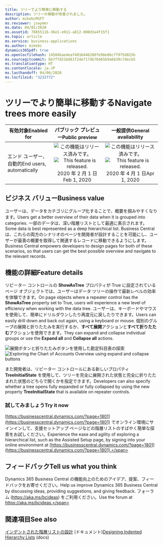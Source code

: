 ```yaml
---
title: ツリーでより簡単に移動する
description: ツリーの移動が改善されました。
author: mikebcMSFT
ms.reviewer: jswymer
ms.date: 04/01/2020
ms.assetid: 78855116-36e1-e911-a812-000d3a4f15f1
ms.topic: article
ms.service: business-applications
ms.author: mikebc
dynamics365pdf: true
ms.openlocfilehash: 14504bae4eaf4016446280fe98e86cf7975d825b
ms.sourcegitcommit: bb7ffd21bd61f24e7174b76465b9a6630c7decb5
ms.translationtype: HT
ms.contentlocale: ja-JP
ms.lasthandoff: 04/06/2020
ms.locfileid: "3232772"
---
```

# <a name="navigate-trees-more-easily"></a><span data-ttu-id="d6dd4-103">ツリーでより簡単に移動する</span><span class="sxs-lookup"><span data-stu-id="d6dd4-103">Navigate trees more easily</span></span>


| <span data-ttu-id="d6dd4-104">有効対象</span><span class="sxs-lookup"><span data-stu-id="d6dd4-104">Enabled for</span></span>    |  <span data-ttu-id="d6dd4-105">パブリック プレビュー</span><span class="sxs-lookup"><span data-stu-id="d6dd4-105">Public preview</span></span> | <span data-ttu-id="d6dd4-106">一般提供</span><span class="sxs-lookup"><span data-stu-id="d6dd4-106">General availability</span></span> | 
| ---------- | :----------: |:----------: |
|<span data-ttu-id="d6dd4-107">エンド ユーザー、自動的</span><span class="sxs-lookup"><span data-stu-id="d6dd4-107">End users, automatically</span></span>|<span data-ttu-id="d6dd4-108">![この機能はリリース済みです。](/dynamics365-release-plan/media/green-checkmark.png "この機能はリリース済みです。")</span><span class="sxs-lookup"><span data-stu-id="d6dd4-108">![This feature is released.](/dynamics365-release-plan/media/green-checkmark.png "This feature is released.")</span></span> <span data-ttu-id="d6dd4-109">2020 年 2 月 1 日</span><span class="sxs-lookup"><span data-stu-id="d6dd4-109">Feb 1, 2020</span></span>| <span data-ttu-id="d6dd4-110">![この機能はリリース済みです。](/dynamics365-release-plan/media/green-checkmark.png "この機能はリリース済みです。")</span><span class="sxs-lookup"><span data-stu-id="d6dd4-110">![This feature is released.](/dynamics365-release-plan/media/green-checkmark.png "This feature is released.")</span></span> <span data-ttu-id="d6dd4-111">2020 年 4 月 1 日</span><span class="sxs-lookup"><span data-stu-id="d6dd4-111">Apr 1, 2020</span></span>|


## <a name="business-value"></a><span data-ttu-id="d6dd4-112">ビジネス バリュー</span><span class="sxs-lookup"><span data-stu-id="d6dd4-112">Business value</span></span>
<!-- bv start -->
<span data-ttu-id="d6dd4-113">ユーザーは、データをカテゴリにグループ化することで、概要を掴みやすくなります。</span><span class="sxs-lookup"><span data-stu-id="d6dd4-113">Users get a better overview of their data when it is grouped into categories.</span></span> <span data-ttu-id="d6dd4-114">一部のデータは、深い階層リストとして最適に表示されます。</span><span class="sxs-lookup"><span data-stu-id="d6dd4-114">Some data is best represented as a deep hierarchical list.</span></span> <span data-ttu-id="d6dd4-115">Business Central は、これらの両方のシナリオのページを開発者が設計することを可能にし、ユーザーが最善の概要を取得して関連するレコードに移動できるようにします。</span><span class="sxs-lookup"><span data-stu-id="d6dd4-115">Business Central empowers developers to design pages for both of these scenarios, so that users can get the best possible overview and navigate to the relevant records.</span></span>
<!-- bv end -->



## <a name="feature-details"></a><span data-ttu-id="d6dd4-116">機能の詳細</span><span class="sxs-lookup"><span data-stu-id="d6dd4-116">Feature details</span></span>
<!--feature detail start -->
<span data-ttu-id="d6dd4-117">リピーター コントロールの **ShowAsTree** プロパティが True に設定されているページ オブジェクトでは、ユーザーはデータ ツリーの操作で最新レベルの効率を体験できます。</span><span class="sxs-lookup"><span data-stu-id="d6dd4-117">On page objects where a repeater control has the **ShowAsTree** property set to True, users will experience a new level of efficiency when working with the data tree.</span></span> <span data-ttu-id="d6dd4-118">ユーザーは、キーボードやマウスを使用して、簡単にドリルダウンしたり再度元に戻したりできます。</span><span class="sxs-lookup"><span data-stu-id="d6dd4-118">Users can easily drill down and back out again, using a keyboard or mouse.</span></span> <span data-ttu-id="d6dd4-119">個別のグループの展開と折りたたみを実行するか、**すべて展開**アクションと**すべて折りたたむ**アクションを使用できます。</span><span class="sxs-lookup"><span data-stu-id="d6dd4-119">They can expand and collapse individual groups or use the **Expand all** and **Collapse all** actions.</span></span> 

<span data-ttu-id="d6dd4-120">![展開ボタンと折りたたみボタンを使用した勘定科目表の探索](media/coa-tree.png "展開ボタンと折りたたみボタンを使用した勘定科目表の探索")</span><span class="sxs-lookup"><span data-stu-id="d6dd4-120">![Exploring the Chart of Accounts Overview using expand and collapse buttons](media/coa-tree.png "Exploring the Chart of Accounts Overview using expand and collapse buttons")</span></span>

<span data-ttu-id="d6dd4-121">また開発者は、リピーター コントロールにある新しいプロパティ **TreeInitialState** を使用して、ツリーを完全に展開された状態と完全に折りたたまれた状態のどちらで開くかを指定できます。</span><span class="sxs-lookup"><span data-stu-id="d6dd4-121">Developers can also specify whether a tree opens fully expanded or fully collapsed by using the new property **TreeInitialState** that is available on repeater controls.</span></span>

### <a name="try-it-now"></a><span data-ttu-id="d6dd4-122">試してみましょう</span><span class="sxs-lookup"><span data-stu-id="d6dd4-122">Try it now</span></span>
<span data-ttu-id="d6dd4-123">[https://businesscentral.dynamics.com/?page=1801](https://businesscentral.dynamics.com/?page=1801) でオンライン環境にサインインして、支援セットアップ ページなどの階層リストのすばやく簡単な探索をお試しください。</span><span class="sxs-lookup"><span data-stu-id="d6dd4-123">Experience the ease and agility of exploring a hierarchical list, such as the Assisted Setup page, by signing into your online environment at [https://businesscentral.dynamics.com/?page=1801](https://businesscentral.dynamics.com/?page=1801).</span></span>  
<!--feature detail end -->






## <a name="tell-us-what-you-think"></a><span data-ttu-id="d6dd4-124">フィードバック</span><span class="sxs-lookup"><span data-stu-id="d6dd4-124">Tell us what you think</span></span>
<span data-ttu-id="d6dd4-125">Dynamics 365 Business Central の機能向上のためのアイデア、提案、フィードバックをお寄せください。</span><span class="sxs-lookup"><span data-stu-id="d6dd4-125">Help us improve Dynamics 365 Business Central by discussing ideas, providing suggestions, and giving feedback.</span></span> <span data-ttu-id="d6dd4-126">フォーラム (https://aka.ms/bcideas) をご利用ください。</span><span class="sxs-lookup"><span data-stu-id="d6dd4-126">Use the forum at https://aka.ms/bcideas.</span></span>




## <a name="see-also"></a><span data-ttu-id="d6dd4-127">関連項目</span><span class="sxs-lookup"><span data-stu-id="d6dd4-127">See also</span></span>


<!--docs start-->
<span data-ttu-id="d6dd4-128">[インデントされた階層リストの設計](https://docs.microsoft.com/dynamics365/business-central/dev-itpro/developer/devenv-indented-hierarchy-lists) (ドキュメント)</span><span class="sxs-lookup"><span data-stu-id="d6dd4-128">[Designing Indented Hierarchy Lists](https://docs.microsoft.com/dynamics365/business-central/dev-itpro/developer/devenv-indented-hierarchy-lists) (docs)</span></span>
<!--docs end-->

